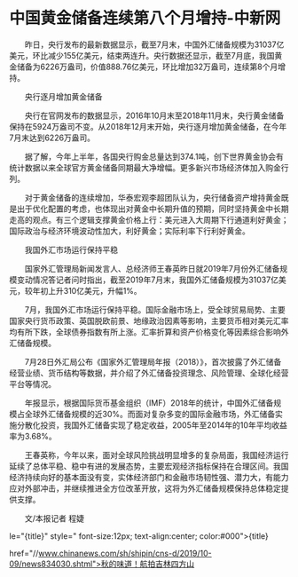 # 中国黄金储备连续第八个月增持-中新网

　　昨日，央行发布的最新数据显示，截至7月末，中国外汇储备规模为31037亿美元，环比减少155亿美元，结束两连升。央行数据还显示，截至7月底，我国黄金储备为6226万盎司，价值888.76亿美元，环比增加32万盎司，连续第8个月增持。

　　央行逐月增加黄金储备

　　央行在官网发布的数据显示，2016年10月末至2018年11月末，央行黄金储备保持在5924万盎司不变。从2018年12月末开始，央行逐月增加黄金储备，在今年7月末达到6226万盎司。

　　据了解，今年上半年，各国央行购金总量达到374.1吨，创下世界黄金协会有统计数据以来全球官方黄金储备同期最大净增幅。更多新兴市场经济体加入购金行列。

　　对于黄金储备的连续增加，华泰宏观李超团队认为，央行储备资产增持黄金既是出于优化配置的考虑，也体现出对黄金中长期升值的预期，同时坚持黄金中长期走高的观点。有三个逻辑支撑黄金价格上行：美元进入大周期下行通道利好黄金；国际政治与经济环境波动性加大，利好黄金；实际利率下行利好黄金。

　　我国外汇市场运行保持平稳

　　国家外汇管理局新闻发言人、总经济师王春英昨日就2019年7月份外汇储备规模变动情况答记者问时指出，截至2019年7月末，我国外汇储备规模为31037亿美元，较年初上升310亿美元，升幅1%。

　　7月，我国外汇市场运行保持平稳。国际金融市场上，受全球贸易局势、主要国家央行货币政策、英国脱欧前景、地缘政治因素等影响，主要货币相对美元汇率均有所下跌，全球债券指数有所上涨。汇率折算和资产价格变化等因素综合影响外汇储备规模。

　　7月28日外汇局公布《国家外汇管理局年报（2018）》，首次披露了外汇储备经营业绩、货币结构等数据，并介绍了外汇储备投资理念、风险管理、全球化经营平台等情况。

　　年报显示，根据国际货币基金组织（IMF）2018年的统计，中国外汇储备规模占全球外汇储备规模的近30%。而面对复杂多变的国际金融市场，外汇储备实施分散化投资，我国外汇储备实现了稳定收益，2005年至2014年的10年平均收益率为3.68%。

　　王春英称，今年以来，面对全球风险挑战明显增多的复杂局面，我国经济运行延续了总体平稳、稳中有进的发展态势，主要宏观经济指标保持在合理区间。我国经济持续向好的基本面没有变，实体经济部门和金融市场韧性强、潜力大，有能力应对外部冲击，并继续推进全方位改革开放，这将为外汇储备规模保持总体稳定提供支撑。

　　文/本报记者 程婕 

le="{title}" style=" font-size:12px; text-align:center; color:#000">{title}

href="//www.chinanews.com/sh/shipin/cns-d/2019/10-09/news834030.shtml">秋的味道！航拍吉林四方山

